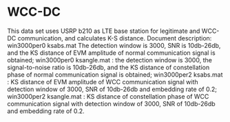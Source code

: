 # WCC-DC
This data set uses USRP b210 as LTE base station for legitimate and WCC-DC communication, and calculates K-S distance.
Document description:
win3000per0 ksabs.mat The detection window is 3000, SNR is 10db-26db, and the KS distance of EVM amplitude of normal communication signal is obtained;
win3000per0 ksangle.mat : the detection window is 3000, the signal-to-noise ratio is 10db-26db, and the KS distance of constellation phase of normal communication signal is obtained;
win3000per2 ksabs.mat : KS distance of EVM amplitude of WCC communication signal with detection window of 3000, SNR of 10db-26db and embedding rate of 0.2;
win3000per2 ksangle.mat : KS distance of constellation phase of WCC communication signal with detection window of 3000, SNR of 10db-26db and embedding rate of 0.2.
